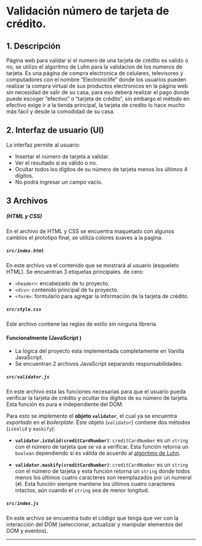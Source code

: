 # Validación número de tarjeta de crédito.

## 1. Descripción

Página web para validar si el numero de una tarjeta de crédito es valido o no, se utilizo el algoritmo de Luhn para la validacion de los numeros de tarjeta.
Es una página de compra electronica de celulares, televisores y computadores con el nombre “Electroniclife” donde los usuarios pueden realizar la compra virtual de sus productos electronicos en la página web sin necesidad de salir de su casa, para eso deberá realizar el pago donde puede escoger “efectivo” o “tarjeta de crédito”, sin embargo el método en efectivo exige ir a la tienda principal, la tarjeta de credito lo hace mucho más fácil y desde la comodidad de su casa.

## 2. Interfaz de usuario (UI)

La interfaz permite al usuario:

* Insertar el número de tarjeta a validar.
* Ver el resultado si es válido o no.
* Ocultar todos los dígitos de su número de tarjeta menos los últimos
4 dígitos.
* No podrá ingresar un campo vacío.

## 3 Archivos 

##### (HTML y CSS)
En el archivo de HTML y CSS se encuentra maquetado con algunos cambios el prototipo final, se utiliza colores suaves a la pagina.

##### `src/index.html`

En este archivo va el contenido que se mostrará al usuario (esqueleto HTML).
Se encuentran 3 etiquetas principales.
de cero:

* `<header>`: encabezado de tu proyecto.
* `<div>`: contenido principal de tu proyecto.
* `<form>`: formulario para agregar la información de la tarjeta de crédito.

##### `src/style.css`

Este archivo contiene las reglas de estilo sin ninguna libreria.

#### Funcionalmente (JavaScript )

* La lógica del proyecto esta implementada completamente en Vanilla JavaScript.
* Se encuentran  2 archivos JavaScript separando responsabilidades:

##### `src/validator.js`

En este archivo esta las funciones necesarias para que el usuario pueda verificar la
tarjeta de crédito y ocultar los dígitos de su número de tarjeta.
Esta función es pura e independiente del DOM.

Para esto se implemento el **objeto `validator`**, el cual ya se encuentra
_exportado_ en el _boilerplate_. Este objeto (`validator`) contiene
dos métodos (`isValid` y `maskify`):

* **`validator.isValid(creditCardNumber)`**: `creditCardNumber` es un `string`
con el número de tarjeta que se va a verificar. Esta función retorna un
`boolean` dependiendo si es válida de acuerdo al [algoritmo de Luhn](https://es.wikipedia.org/wiki/Algoritmo_de_Luhn).

* **`validator.maskify(creditCardNumber)`**: `creditCardNumber` es un `string` con
el número de tarjeta y esta función retorna un `string` donde todos menos
los últimos cuatro caracteres son reemplazados por un numeral (`#`).
Esta función siempre mantiene los últimos cuatro caracteres intactos, aún
cuando el `string` sea de menor longitud.

##### `src/index.js`

En este archivo se encuentra todo el código que tenga que ver con la interacción del DOM
(seleccionar, actualizar y manipular elementos del DOM y eventos).

***
